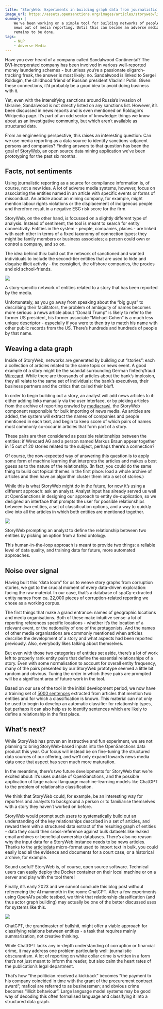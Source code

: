 ```yaml
---
title: "StoryWeb: Experiments in building graph data from journalistic texts"
image_url: https://assets.opensanctions.org/images/articles/storyweb/linker2.png
summary: |
    We've been working on a simple tool for building networks of people and companies in the
    news out of media reporting. Until this can become an adverse media tool, signficant work
    remains to be done.
tags: 
    - NLP
    - Adverse Media
---
```


Have you ever heard of a company called Sandalwood Continental? The BVI-incorporated company has been involved in various well-reported money laundering schemes - but unless you’re a passionate oligarch-tracking freak, the answer is most likely: no. Sandalwood is linked to Sergei Roldugin, the childhood friend of Russian president Vladimir Putin. Given these connections, it’d probably be a good idea to avoid doing business with it.

Yet, even with the intensifying sanctions around Russia’s invasion of Ukraine, Sandalwood is not directly listed on any sanctions list. However, it’s been discussed in news reports and is even mentioned on Roldugin’s Wikipedia page. It’s part of an odd sector of knowledge: things we know about as an investigative community, but which aren’t available as structured data.

From an engineering perspective, this raises an interesting question: Can we use media reporting as a data source to identify sanctions-adjacent persons and companies? Finding answers to that question has been the goal of [StoryWeb](https://github.com/opensanctions/storyweb), an open source data mining application we’ve been prototyping for the past six months. 

## Facts, not sentiments

Using journalistic reporting as a source for compliance information is, of course, not a new idea. A lot of adverse media systems, however, focus on associating the entities named in an article with specific events or forms of misconduct. An article about an mining company, for example, might mention labour rights violations or the displacement of indigenous people and therefore result in a negative ESG risk score for the firm.

StoryWeb, on the other hand, is focussed on a slightly different type of analysis. Instead of sentiment, the tool is meant to search for entity connectivity. Entities in the system - people, companies, places - are linked with each other in terms of a fixed taxonomy of connection types: they might be family members or business associates; a person could own or control a company, and so on.

The idea behind this: build out the network of sanctioned and wanted individuals to include the second-tier entities that are used to hide and disguise illicit activity - the consiglieri, the offshore companies, the proxies and old school-friends.

<img class="img-fluid" src="https://assets.opensanctions.org/images/articles/storyweb/linker2.png">
<p class="img-caption">
    A story-specific network of entities related to a story that has been reported by the media.
</p>

Unfortunately, as you go away from speaking about the “big guys” to describing their facilitators, the problem of ambiguity of names becomes more serious: a news article about “Donald Trump” is likely to refer to the former US president, his former associate “Michael Cohen” is a much less unique descriptor - especially if you were to then try to match his name with other public records from the US. There’s hundreds and hundreds of people by that name.

## Weaving a data graph

Inside of StoryWeb, networks are generated by building out “stories”: each a collection of articles related to the same topic or news event. A good example of a story might be the scandal surrounding German fintech/fraud [Wirecard](https://www.ft.com/content/284fb1ad-ddc0-45df-a075-0709b36868db). While there are thousands of articles about the bank’s implosion, they all relate to the same set of individuals: the bank’s executives, their business partners and the critics that called their bluff.

In order to begin building out a story, an analyst will add news articles to it: either adding links manually via the user interface, or by picking articles from the archive of reporting crawled by [mediacrawl](https://github.com/opensanctions/mediacrawl), the StoryWeb component responsible for bulk importing of news media. As articles are added, the system will extract the names of companies and people mentioned in each text, and begin to keep score of which pairs of names most commonly co-occur in articles that form part of a story.

These pairs are then considered as possible relationships between the entities: if Wirecard AG and a person named Markus Braun appear together in 15 out of 20 stories related to the subject, perhaps there’s a connection? 

Of course, the now-expected way of answering this question is to apply some form of machine learning that interprets the articles and makes a best guess as to the nature of the relationship. (In fact, you could do the same thing to build out topical themes in the first place: load a whole archive of articles and then have an algorithm cluster them into a set of stories.)

While this is what StoryWeb might do in the future, for now it’s using a different approach: ask an analyst. Analyst input has already served us well at OpenSanctions in designing our approach to entity de-duplication, so we designed an interface that prompts the user for possible relationships between two entities, a set of classification options, and a way to quickly dive into all the articles in which both entities are mentioned together.

<img class="img-fluid" src="https://assets.opensanctions.org/images/articles/storyweb/linker-drawer.png">
<p class="img-caption">
    StoryWeb prompting an analyst to define the relationship between two entities by picking
    an option from a fixed ontology.
</p>

This human-in-the-loop approach is meant to provide two things: a reliable level of data quality, and training data for future, more automated approaches.

## Noise over signal

Having built this “data loom” for us to weave story graphs from corruption stories, we got to the crucial moment of every data-driven exploration: facing the raw material. In our case, that’s a database of spaCy-extracted entity names from ca. 22,000 pieces of corruption-related reporting we chose as a working corpus.

The first things that make a grand entrance: names of geographic locations and media organisations. Both of these make intuitive sense: a lot of reporting references specific locations - whether it’s the location of a relevant event, or the nationality of one of the protagonists. And the names of other media organisations are commonly mentioned when articles describe the development of a story and what aspects had been reported previously. Also, everybody likes talking about themselves.

But even with those two categories of entities set aside, there’s a lot of work left to properly rank entity pairs that define the essential relationships of a story. Even with some normalisation to account for overall entity frequency, many of the pairs presented by our StoryWeb prototype seemed a little bit random and obvious. Tuning the order in which these pairs are prompted will be a significant area of future work in the tool.

Based on our use of the tool in the initial development period, we now have a training set of [5000 sentences](https://github.com/opensanctions/storyweb/blob/main/contrib/tagged_sentences_20230203.csv) extracted from articles that mention two entities and for which a classification is known. This material can not only be used to begin to develop an automatic classifier for relationship types, but perhaps it can also help us to identify sentences which are likely to define a relationship in the first place. 

## What’s next?

While StoryWeb has proven an instructive and fun experiment, we are not planning to bring StoryWeb-based inputs into the OpenSanctions data product this year. Our focus will instead be on fine-tuning the structured data sources of our offering, and we’ll only expand towards news media data once that aspect has seen much more maturation.

In the meantime, there’s two future developments for StoryWeb that we’re excited about: it’s uses outside of OpenSanctions, and the possible application of large natural language machine-learning models like ChatGPT to the problem of relationship classification.

We think that StoryWeb could, for example, be an interesting way for reporters and analysts to background a person or to familiarise themselves with a story they haven’t worked on before.

StoryWeb would prompt such users to systematically build out an understanding of the key relationships described in a set of articles, and reward them with a structured data extract of the resulting graph of entities - data they could then cross-reference against bulk datasets like leaked email archives or beneficial ownership databases. There’s also no reason why the input data for a StoryWeb instance needs to be news articles. Thanks to the [articledata](https://github.com/pudo/articledata) micro-format used to import text in bulk, you could easily load all the evidence and documents for a court case, or a historical archive, for example.

Sound useful? StoryWeb is, of course, open source software. Technical users can easily deploy the Docker container on their local machine or on a server and play with the tool there!

Finally, it’s early 2023 and we cannot conclude this blog post without referencing the AI mammoth in the room: ChatGPT. After a few experiments using OpenAI’s public testbed, we think that relationship classification (and thus actor graph building) may actually be one of the better discussed uses for systems like this.

<img class="img-fluid" src="https://assets.opensanctions.org/images/articles/storyweb/chatgpt.png">
<p class="img-caption">
    ChatGPT, the grandmaster of bullshit, might offer a viable approach for classifying relations between entities - a task that requires mainly summarization, not creative
    thinking.
</p>

While ChatGPT lacks any in-depth understanding of corruption or financial crime, it may address one problem particularly well: journalistic obscurantism. A lot of reporting on white collar crime is written in a form that’s not just meant to inform the reader, but also calm the heart rates of the publication’s legal department.

That’s how “the politician received a kickback” becomes “the payment to his company coincided in time with the grant of the procurement contract award”; mafiosi are referred to as businessmen; and obvious crime becomes “illicit behaviour”. Large language model systems may be good way of decoding this often formalised language and classifying it into a structured data graph.